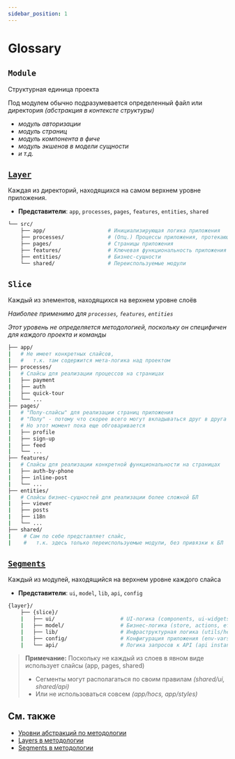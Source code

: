 ```yaml
---
sidebar_position: 1
---
```


# Glossary

## `Module`

Структурная единица проекта

Под модулем обычно подразумевается определенный файл или директория *(абстракция в контексте структуры)*

- *модуль авторизации*
- *модуль страниц*
- *модуль компонента в фиче*
- *модуль экшенов в модели сущности*
- *и т.д.*

## [`Layer`][refs-layers]

Каждая из директорий, находящихся на самом верхнем уровне приложения.

- **Представители**: `app`, `processes`, `pages`, `features`, `entities`, `shared`

```sh
└── src/
    ├── app/                    # Инициализирующая логика приложения
    ├── processes/              # (Опц.) Процессы приложения, протекающие над страницами
    ├── pages/                  # Страницы приложения
    ├── features/               # Ключевая функциональность приложения
    ├── entities/               # Бизнес-сущности
    └── shared/                 # Переиспользуемые модули
```

## `Slice`

Каждый из элементов, находящихся на верхнем уровне слоёв

*Наиболее применимо для `processes`, `features`, `entities`*

*Этот уровень не определяется методологией, поскольку он специфичен для каждого проекта и команды*

```sh
├── app/
|   # Не имеет конкретных слайсов, 
|   #   т.к. там содержится мета-логика над проектом
├── processes/
|   # Слайсы для реализации процессов на страницах
|   ├── payment
|   ├── auth
|   ├── quick-tour
|   └── ...
├── pages/
|   # "Полу-слайсы" для реализации страниц приложения
|   # "Полу" - потому что скорее всего могут вкладываться друг в друга
|   # Но этот момент пока еще обговаривается
|   ├── profile
|   ├── sign-up
|   ├── feed
|   └── ...
├── features/
|   # Слайсы для реализации конкретной функциональности на страницах
|   ├── auth-by-phone
|   ├── inline-post
|   └── ...
├── entities/
|   # Слайсы бизнес-сущностей для реализации более сложной БЛ
|   ├── viewer
|   ├── posts
|   ├── i18n
|   └── ...
├── shared/
|    # Сам по себе представляет слайс, 
|    #   т.к. здесь только переиспользуемые модули, без привязки к БЛ
```

## [`Segments`][refs-segments]

Каждый из модулей, находящийся на верхнем уровне каждого слайса

- **Представители**: `ui`, `model`, `lib`, `api`, `config`

```sh
{layer}/
    ├── {slice}/
    |   ├── ui/                     # UI-логика (components, ui-widgets, ...)
    |   ├── model/                  # Бизнес-логика (store, actions, effects, reducers, ...)
    |   ├── lib/                    # Инфраструктурная логика (utils/helpers)
    |   ├── config/                 # Конфигурация приложения (env-vars, ...)
    |   └── api/                    # Логика запросов к API (api instances, requests, ...)
```

> **Примечание:** Поскольку не каждый из слоев в явном виде использует слайсы (app, pages, shared)
>
> - Сегменты могут располагаться по своим правилам *(shared/ui, shared/api)*
> - Или не использоваться совсем *(app/hocs, app/styles)*

## См. также

- [Уровни абстракций по методологии][refs-splitting]
- [Layers в методологии][refs-layers]
- [Segments в методологии][refs-segments]

[refs-splitting]: /docs/concepts/app-splitting.md
[refs-layers]: layers.md
[refs-segments]: segments.md
